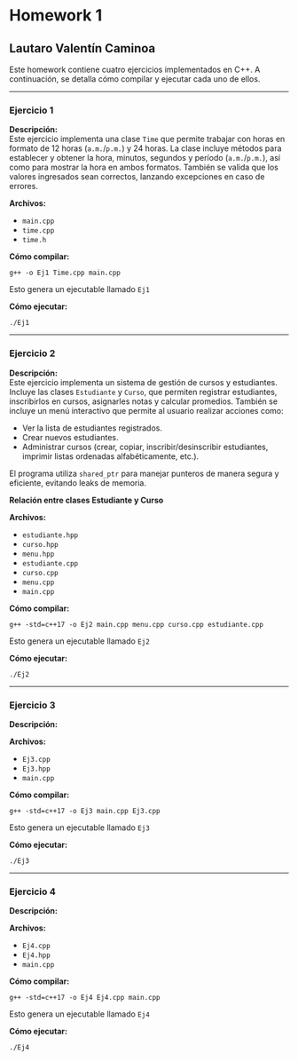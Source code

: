 # Homework 1  
## Lautaro Valentín Caminoa  

Este homework contiene cuatro ejercicios implementados en C++. A continuación, se detalla cómo compilar y ejecutar cada uno de ellos.

---

### Ejercicio 1  
**Descripción:**  
Este ejercicio implementa una clase `Time` que permite trabajar con horas en formato de 12 horas (`a.m.`/`p.m.`) y 24 horas. La clase incluye métodos para establecer y obtener la hora, minutos, segundos y período (`a.m.`/`p.m.`), así como para mostrar la hora en ambos formatos. También se valida que los valores ingresados sean correctos, lanzando excepciones en caso de errores.

**Archivos:**  
- `main.cpp`  
- `time.cpp`  
- `time.h`  

**Cómo compilar:**  
```
g++ -o Ej1 Time.cpp main.cpp
```
Esto genera un ejecutable llamado `Ej1`

**Cómo ejecutar:**
```
./Ej1
```

---

### Ejercicio 2
**Descripción:**  
Este ejercicio implementa un sistema de gestión de cursos y estudiantes. Incluye las clases `Estudiante` y `Curso`, que permiten registrar estudiantes, inscribirlos en cursos, asignarles notas y calcular promedios. También se incluye un menú interactivo que permite al usuario realizar acciones como:
- Ver la lista de estudiantes registrados.
- Crear nuevos estudiantes.
- Administrar cursos (crear, copiar, inscribir/desinscribir estudiantes, imprimir listas ordenadas alfabéticamente, etc.).

El programa utiliza `shared_ptr` para manejar punteros de manera segura y eficiente, evitando leaks de memoria.

**Relación entre clases Estudiante y Curso**  


**Archivos:**  
- `estudiante.hpp`
- `curso.hpp`
- `menu.hpp`
- `estudiante.cpp`
- `curso.cpp`
- `menu.cpp`
- `main.cpp`

**Cómo compilar:**  
```
g++ -std=c++17 -o Ej2 main.cpp menu.cpp curso.cpp estudiante.cpp
```
Esto genera un ejecutable llamado `Ej2`

**Cómo ejecutar:**
```
./Ej2
```

---

### Ejercicio 3
**Descripción:**  

**Archivos:**  
- `Ej3.cpp`
- `Ej3.hpp`
- `main.cpp`

**Cómo compilar:**  
```
g++ -std=c++17 -o Ej3 main.cpp Ej3.cpp
```
Esto genera un ejecutable llamado `Ej3`

**Cómo ejecutar:**
```
./Ej3
```

---

### Ejercicio 4
**Descripción:**    


**Archivos:**  
- `Ej4.cpp`
- `Ej4.hpp`
- `main.cpp`

**Cómo compilar:**  
```
g++ -std=c++17 -o Ej4 Ej4.cpp main.cpp
```
Esto genera un ejecutable llamado `Ej4`

**Cómo ejecutar:**
```
./Ej4
```